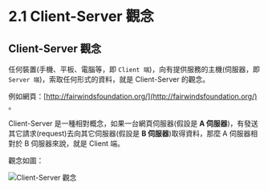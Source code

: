 # 2.1 Client-Server 觀念

## Client-Server 觀念

任何裝置(手機、平板、電腦等，即 `Client 端`)，向有提供服務的主機(伺服器，即 `Server 端`)，索取任何形式的資料，就是 Client-Server 的觀念。

例如網頁：[http://fairwindsfoundation.org/](http://fairwindsfoundation.org/) 。

Client-Server 是一種相對概念，如果一台網頁伺服器(假設是 **A 伺服器**)，有發送其它請求(request)去向其它伺服器(假設是 **B 伺服器**)取得資料，那麼 A 伺服器相對於 B 伺服器來說，就是 Client 端。

觀念如圖：

![Client-Server 觀念](../.gitbook/assets/client\_server.png)

